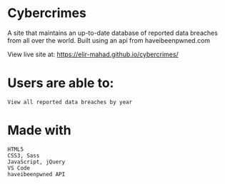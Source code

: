 # Cybercrimes

A site that maintains an up-to-date database of reported data breaches from all over the world. Built using an api from haveibeenpwned.com

View live site at: https://elir-mahad.github.io/cybercrimes/

# Users are able to:

    View all reported data breaches by year

# Made with

    HTML5
    CSS3, Sass
    JavaScript, jQuery
    VS Code
    haveibeenpwned API


